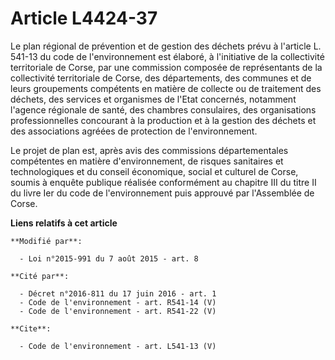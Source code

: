 # Article L4424-37

Le plan régional de prévention et de gestion des déchets prévu à l'article L. 541-13 du code de l'environnement est élaboré,
à l'initiative de la collectivité territoriale de Corse, par une commission composée de représentants de la collectivité
territoriale de Corse, des départements, des communes et de leurs groupements compétents en matière de collecte ou de
traitement des déchets, des services et organismes de l'Etat concernés, notamment l'agence régionale de santé, des chambres
consulaires, des organisations professionnelles concourant à la production et à la gestion des déchets et des associations
agréées de protection de l'environnement. 

Le projet de plan est, après avis des commissions départementales compétentes en matière d'environnement, de risques
sanitaires et technologiques et du conseil économique, social et culturel de Corse, soumis à enquête publique réalisée
conformément au chapitre III du titre II du livre Ier du code de l'environnement puis approuvé par l'Assemblée de Corse.

**Liens relatifs à cet article**

	**Modifié par**:

	  - Loi n°2015-991 du 7 août 2015 - art. 8

	**Cité par**:

	  - Décret n°2016-811 du 17 juin 2016 - art. 1
	  - Code de l'environnement - art. R541-14 (V)
	  - Code de l'environnement - art. R541-22 (V)

	**Cite**:

	  - Code de l'environnement - art. L541-13 (V)
